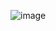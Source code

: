 ![image](https://user-images.githubusercontent.com/80023660/185063359-c6623fa0-b1b4-4766-a5da-0ef9b7e183a3.png)
